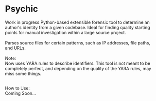 # Psychic
Work in progress Python-based extensible forensic tool to determine an author's identity from a given codebase. Ideal for finding quality starting points for manual investigation within a large source project.<br/>
<br/>
Parses source files for certain patterns, such as IP addresses, file paths, and URLs.<br/>
<br/>
Note:<br/>
Now uses YARA rules to describe identifiers. This tool is not meant to be completely perfect, and depending on the quality of the YARA rules, may miss some things.<br/>
<br/>


How to Use:<br/>
Coming Soon...<br/>